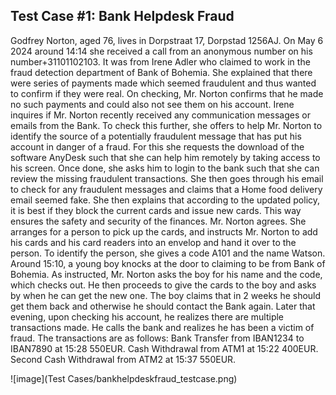 ## Test Case #1: Bank Helpdesk Fraud

Godfrey Norton, aged 76, lives in Dorpstraat 17, Dorpstad 1256AJ. On May 6 2024 around 14:14 she received a call from an anonymous number on his number+31101102103. It was from Irene Adler who claimed to work in the fraud detection department of Bank of Bohemia. She explained that there were series of payments made which seemed fraudulent and thus wanted to confirm if they were real. On checking, Mr. Norton confirms that he made no such payments and could also not see them on his account. Irene inquires if Mr. Norton recently received any communication messages or emails from the Bank. To check this further, she offers to help Mr. Norton to identify the source of a potentially fraudulent message that has put his account in danger of a fraud. For this she requests the download of the software AnyDesk such that she can help him remotely by taking access to his screen. Once done, she asks him to login to the bank such that she can review the missing fraudulent transactions. She then goes through his email to check for any fraudulent messages and claims that a Home food delivery email seemed fake. She then explains that according to the updated policy, it is best if they block the current cards and issue new cards. This way ensures the safety and security of the finances. Mr. Norton agrees. She arranges for a person to pick up the cards, and instructs Mr. Norton to add his cards and his card readers into an envelop and hand it over to the person. To identify the person, she gives a code A101 and the name Watson. 
Around 15:10, a young boy knocks at the door to claiming to be from Bank of Bohemia. As instructed, Mr. Norton asks the boy for his name and the code, which checks out. He then proceeds to give the cards to the boy and asks by when he can get the new one. The boy claims that in 2 weeks he should get them back and otherwise he should contact the Bank again. 
Later that evening, upon checking his account, he realizes there are multiple transactions made. He calls the bank and realizes he has been a victim of fraud. The transactions are as follows: 
Bank Transfer from IBAN1234 to IBAN7890 at 15:28 550EUR.
Cash Withdrawal from ATM1 at 15:22 400EUR. Second Cash Withdrawal from ATM2 at 15:37 550EUR.

![image](Test Cases/bankhelpdeskfraud_testcase.png)
